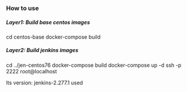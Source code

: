 
### How to use
##### Layer1: Build base centos images
cd centos-base
docker-compose build
##### Layer2: Build jenkins images  
cd ../jen-centos76
docker-compose build
docker-compose up -d
ssh -p 2222 root@localhost

lts version: jenkins-2.277.1 used




